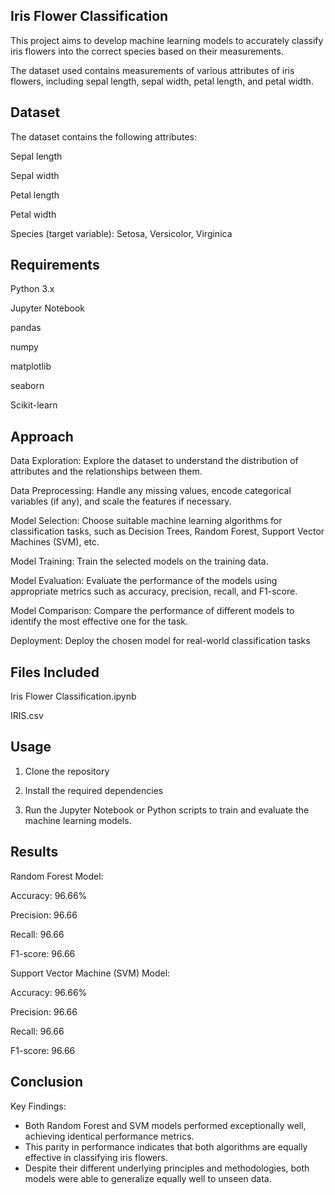 ## Iris Flower Classification

This project aims to develop machine learning models to accurately classify iris flowers into the correct species based on their measurements.

The dataset used contains measurements of various attributes of iris flowers, including sepal length, sepal width, petal length, and petal width.

## Dataset
The dataset contains the following attributes:

Sepal length

Sepal width

Petal length

Petal width

Species (target variable): Setosa, Versicolor, Virginica

## Requirements

Python 3.x

Jupyter Notebook

pandas

numpy

matplotlib

seaborn

Scikit-learn


## Approach

Data Exploration: Explore the dataset to understand the distribution of attributes and the relationships between them.

Data Preprocessing: Handle any missing values, encode categorical variables (if any), and scale the features if necessary.

Model Selection: Choose suitable machine learning algorithms for classification tasks, such as Decision Trees, Random Forest, Support Vector Machines (SVM), etc.

Model Training: Train the selected models on the training data.

Model Evaluation: Evaluate the performance of the models using appropriate metrics such as accuracy, precision, recall, and F1-score.

Model Comparison: Compare the performance of different models to identify the most effective one for the task.

Deployment: Deploy the chosen model for real-world classification tasks

## Files Included

Iris Flower Classification.ipynb

IRIS.csv

## Usage

1. Clone the repository

2. Install the required dependencies

3. Run the Jupyter Notebook or Python scripts to train and evaluate the machine learning models.

## Results

Random Forest Model:

Accuracy: 96.66%

Precision: 96.66

Recall: 96.66

F1-score: 96.66

Support Vector Machine (SVM) Model:

Accuracy: 96.66%

Precision: 96.66

Recall: 96.66

F1-score: 96.66

## Conclusion

Key Findings:

- Both Random Forest and SVM models performed exceptionally well, achieving identical performance metrics.
- This parity in performance indicates that both algorithms are equally effective in classifying iris flowers.
- Despite their different underlying principles and methodologies, both models were able to generalize equally well to unseen data.

   

